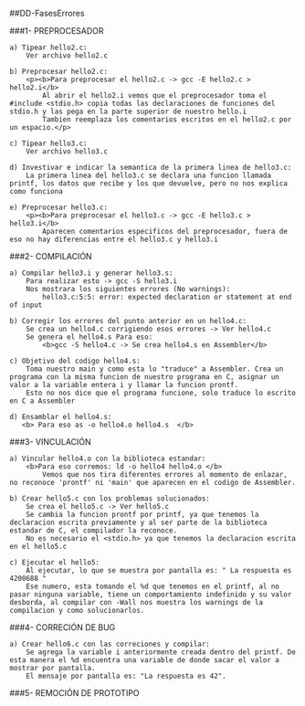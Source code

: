 ##DD-FasesErrores

###1- PREPROCESADOR

    a) Tipear hello2.c:
        Ver archivo hello2.c

    b) Preprocesar hello2.c:
        <p><b>Para preprocesar el hello2.c -> gcc -E hello2.c > hello2.i</b>
            Al abrir el hello2.i vemos que el preprocesador toma el #include <stdio.h> copia todas las declaraciones de funciones del stdio.h y las pega en la parte superior de nuestro hello.i
            Tambien reemplaza los comentarios escritos en el hello2.c por un espacio.</p>

    c) Tipear hello3.c:
        Ver archivo hello3.c

    d) Investivar e indicar la semantica de la primera linea de hello3.c:
        La primera linea del hello3.c se declara una funcion llamada printf, los datos que recibe y los que devuelve, pero no nos explica como funciona

    e) Preprocesar hello3.c:
        <p><b>Para preprocesar el hello3.c -> gcc -E hello3.c > hello3.i</b>
            Aparecen comentarios especificos del preprocesador, fuera de eso no hay diferencias entre el hello3.c y hello3.i

###2- COMPILACIÓN

    a) Compilar hello3.i y generar hello3.s:
        Para realizar esto -> gcc -S hello3.i
        Nos mostrara los siguientes errores (No warnings):
            hello3.c:5:5: error: expected declaration or statement at end of input

    b) Corregir los errores del punto anterior en un hello4.c:
        Se crea un hello4.c corrigiendo esos errores -> Ver hello4.c
        Se genera el hello4.s Para eso:
            <b>gcc -S hello4.c -> Se crea hello4.s en Assembler</b>

    c) Objetivo del codigo hello4.s:
        Toma nuestro main y como esta lo "traduce" a Assembler. Crea un programa con la misma funcion de nuestro programa en C, asignar un valor a la variable entera i y llamar la funcion prontf.
        Esto no nos dice que el programa funcione, solo traduce lo escrito en C a Assembler
    
    d) Ensamblar el hello4.s:
       <b> Para eso as -o hello4.o hello4.s  </b>

###3- VINCULACIÓN

    a) Vincular hello4.o con la biblioteca estandar:
        <b>Para eso corremos: ld -o hello4 hello4.o </b>
            Vemos que nos tira diferentes errores al momento de enlazar, no reconoce 'prontf' ni 'main' que aparecen en el codigo de Assembler.
    
    b) Crear hello5.c con los problemas solucionados:
        Se crea el hello5.c -> Ver hello5.c
        Se cambia la funcion prontf por printf, ya que tenemos la declaracion escrita previamente y al ser parte de la biblioteca estandar de C, el compilador la reconoce.
        No es necesario el <stdio.h> ya que tenemos la declaracion escrita en el hello5.c

    c) Ejecutar el hello5:
        Al ejecutar, lo que se muestra por pantalla es: " La respuesta es 4200688 " 
        Ese numero, esta tomando el %d que tenemos en el printf, al no pasar ninguna variable, tiene un comportamiento indefinido y su valor desborda, al compilar con -Wall nos muestra los warnings de la compilacion y como solucionarlos. 

###4- CORRECIÓN DE BUG

    a) Crear hello6.c con las correciones y compilar:
        Se agrega la variable i anteriormente creada dentro del printf. De esta manera el %d encuentra una variable de donde sacar el valor a mostrar por pantalla.
        El mensaje por pantalla es: "La respuesta es 42".

###5- REMOCIÓN DE PROTOTIPO